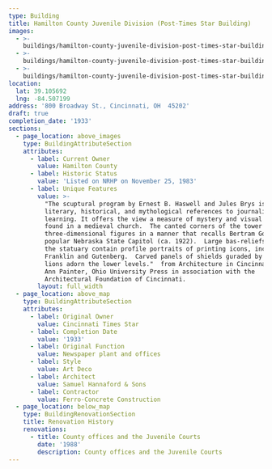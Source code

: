 ```yaml
---
type: Building
title: Hamilton County Juvenile Division (Post-Times Star Building)
images:
  - >-
    buildings/hamilton-county-juvenile-division-post-times-star-building/hamilton-county-juvenile-division-post-times-star-building-0_a6xeuu
  - >-
    buildings/hamilton-county-juvenile-division-post-times-star-building/hamilton-county-juvenile-division-post-times-star-building-1_ydbar8
  - >-
    buildings/hamilton-county-juvenile-division-post-times-star-building/hamilton-county-juvenile-division-post-times-star-building-2_yakrok
location:
  lat: 39.105692
  lng: -84.507199
address: '800 Broadway St., Cincinnati, OH  45202'
draft: true
completion_date: '1933'
sections:
  - page_location: above_images
    type: BuildingAttributeSection
    attributes:
      - label: Current Owner
        value: Hamilton County
      - label: Historic Status
        value: 'Listed on NRHP on November 25, 1983'
      - label: Unique Features
        value: >-
          "The scuptural program by Ernest B. Haswell and Jules Brys is rich in
          literary, historical, and mythological references to journalism and
          learning. It offers the view a measure of mystery and visual delight
          found in a medieval church.  The canted corners of the tower project
          three-dimensional figures in a manner that recalls Bertram Goodhue's
          popular Nebraska State Capitol (ca. 1922).  Large bas-reliefs below
          the statuary contain profile portraits of printing icons, including
          Franklin and Gutenberg.  Carved panels of shields guraded by winged
          lions adorn the lower levels."  from Architecture in Cincinnati, Sue
          Ann Painter, Ohio University Press in association with the
          Architectural Foundation of Cincinnati.
        layout: full_width
  - page_location: above_map
    type: BuildingAttributeSection
    attributes:
      - label: Original Owner
        value: Cincinnati Times Star
      - label: Completion Date
        value: '1933'
      - label: Original Function
        value: Newspaper plant and offices
      - label: Style
        value: Art Deco
      - label: Architect
        value: Samuel Hannaford & Sons
      - label: Contractor
        value: Ferro-Concrete Construction
  - page_location: below_map
    type: BuildingRenovationSection
    title: Renovation History
    renovations:
      - title: County offices and the Juvenile Courts
        date: '1988'
        description: County offices and the Juvenile Courts
---
```

